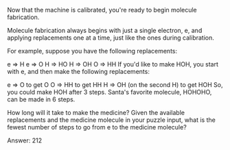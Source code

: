 Now that the machine is calibrated, you're ready to begin molecule fabrication.

Molecule fabrication always begins with just a single electron, e, and applying replacements one at a time, just like the ones during calibration.

For example, suppose you have the following replacements:

e => H
e => O
H => HO
H => OH
O => HH
If you'd like to make HOH, you start with e, and then make the following replacements:

e => O to get O
O => HH to get HH
H => OH (on the second H) to get HOH
So, you could make HOH after 3 steps. Santa's favorite molecule, HOHOHO, can be made in 6 steps.

How long will it take to make the medicine? Given the available replacements and the medicine molecule in your puzzle input, what is the fewest number of steps to go from e to the medicine molecule?

Answer: 212
